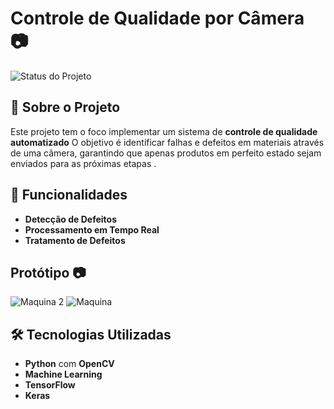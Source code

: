 # Controle de Qualidade por Câmera 📷

![Status do Projeto](https://img.shields.io/badge/Status-Em%20Desenvolvimento-blue)

## 📜 Sobre o Projeto

Este projeto tem o foco implementar um sistema de **controle de qualidade automatizado** O objetivo é identificar falhas e defeitos em materiais através de uma câmera, garantindo que apenas produtos em perfeito estado sejam enviados para as próximas etapas .

## 🎯 Funcionalidades

- **Detecção de Defeitos**
- **Processamento em Tempo Real**
- **Tratamento de Defeitos**
  
## Protótipo 📷

![Maquina 2](https://github.com/user-attachments/assets/9c3cc6d8-02c0-4f45-be31-d96a73c86a0b)
![Maquina](https://github.com/user-attachments/assets/eb78bfed-0d44-4fae-979d-39fa66203526)


## 🛠️ Tecnologias Utilizadas

- **Python** com **OpenCV** 
- **Machine Learning** 
- **TensorFlow**
- **Keras**




